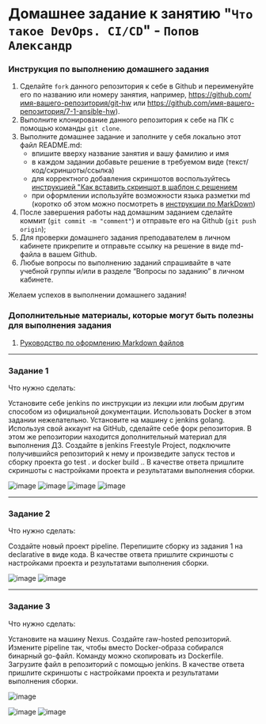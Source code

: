 # Домашнее задание к занятию "`Что такое DevOps. СI/СD`" - `Попов Александр`


### Инструкция по выполнению домашнего задания

   1. Сделайте `fork` данного репозитория к себе в Github и переименуйте его по названию или номеру занятия, например, https://github.com/имя-вашего-репозитория/git-hw или  https://github.com/имя-вашего-репозитория/7-1-ansible-hw).
   2. Выполните клонирование данного репозитория к себе на ПК с помощью команды `git clone`.
   3. Выполните домашнее задание и заполните у себя локально этот файл README.md:
      - впишите вверху название занятия и вашу фамилию и имя
      - в каждом задании добавьте решение в требуемом виде (текст/код/скриншоты/ссылка)
      - для корректного добавления скриншотов воспользуйтесь [инструкцией "Как вставить скриншот в шаблон с решением](https://github.com/netology-code/sys-pattern-homework/blob/main/screen-instruction.md)
      - при оформлении используйте возможности языка разметки md (коротко об этом можно посмотреть в [инструкции  по MarkDown](https://github.com/netology-code/sys-pattern-homework/blob/main/md-instruction.md))
   4. После завершения работы над домашним заданием сделайте коммит (`git commit -m "comment"`) и отправьте его на Github (`git push origin`);
   5. Для проверки домашнего задания преподавателем в личном кабинете прикрепите и отправьте ссылку на решение в виде md-файла в вашем Github.
   6. Любые вопросы по выполнению заданий спрашивайте в чате учебной группы и/или в разделе “Вопросы по заданию” в личном кабинете.
   
Желаем успехов в выполнении домашнего задания!
   
### Дополнительные материалы, которые могут быть полезны для выполнения задания

1. [Руководство по оформлению Markdown файлов](https://gist.github.com/Jekins/2bf2d0638163f1294637#Code)
---

### Задание 1

Что нужно сделать:

Установите себе jenkins по инструкции из лекции или любым другим способом из официальной документации. Использовать Docker в этом задании нежелательно.
Установите на машину с jenkins golang.
Используя свой аккаунт на GitHub, сделайте себе форк репозитория. В этом же репозитории находится дополнительный материал для выполнения ДЗ.
Создайте в jenkins Freestyle Project, подключите получившийся репозиторий к нему и произведите запуск тестов и сборку проекта go test . и docker build ..
В качестве ответа пришлите скриншоты с настройками проекта и результатами выполнения сборки.

![image](https://github.com/AlexandrPopov88/DevOps.-/assets/166269665/6513b76c-2577-44c6-aef6-69a16f1d9de4)
![image](https://github.com/AlexandrPopov88/DevOps.-/assets/166269665/834ef030-5c46-48d6-8bbf-4532386184e0)
![image](https://github.com/AlexandrPopov88/DevOps.-/assets/166269665/94e471b4-88d7-445a-9dfd-3075c124a66c)
![image](https://github.com/AlexandrPopov88/DevOps.-/assets/166269665/d353981f-1f0a-4a35-b360-5ef9d35bfd97)



---

### Задание 2

Что нужно сделать:

Создайте новый проект pipeline.
Перепишите сборку из задания 1 на declarative в виде кода.
В качестве ответа пришлите скриншоты с настройками проекта и результатами выполнения сборки.


![image](https://github.com/AlexandrPopov88/DevOps.-/assets/166269665/95c96dd0-a973-42e3-8c6e-1209edb4c85b)
![image](https://github.com/AlexandrPopov88/DevOps.-/assets/166269665/545130af-5c81-4ced-8f08-4b50dd7b5718)



---

### Задание 3

Что нужно сделать:

Установите на машину Nexus.
Создайте raw-hosted репозиторий.
Измените pipeline так, чтобы вместо Docker-образа собирался бинарный go-файл. Команду можно скопировать из Dockerfile.
Загрузите файл в репозиторий с помощью jenkins.
В качестве ответа пришлите скриншоты с настройками проекта и результатами выполнения сборки.

![image](https://github.com/AlexandrPopov88/DevOps.-/assets/166269665/30e1f7da-ff9d-4e99-97d5-1fa8279e568e)

![image](https://github.com/AlexandrPopov88/DevOps.-/assets/166269665/08fc3383-334f-4a0a-887c-986b6e6336e3)
![image](https://github.com/AlexandrPopov88/DevOps.-/assets/166269665/a68cac17-d848-424b-b583-baafa07f2ff8)


